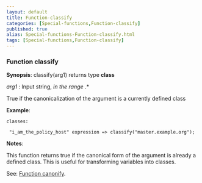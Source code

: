 ```yaml
---
layout: default
title: Function-classify
categories: [Special-functions,Function-classify]
published: true
alias: Special-functions-Function-classify.html
tags: [Special-functions,Function-classify]
---
```


### Function classify

**Synopsis**: classify(arg1) returns type **class**

  
 *arg1* : Input string, *in the range* .\*   

True if the canonicalization of the argument is a currently defined
class

**Example**:  
   

~~~~
classes:

 "i_am_the_policy_host" expression => classify("master.example.org");
~~~~

**Notes**:  
   

This function returns true if the canonical form of the argument is
already a defined class. This is useful for transforming variables into
classes.

See: [Function canonify](#Function-canonify).
